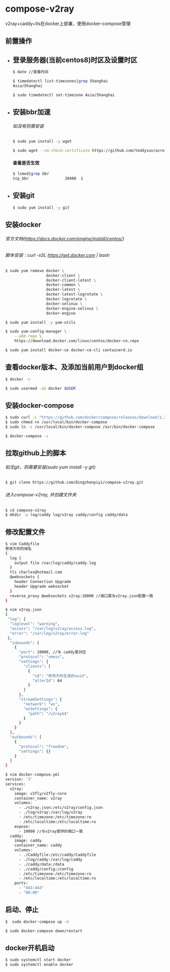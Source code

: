 # compose-v2ray

v2ray+caddy+tls在docker上部署，使用docker-compose管理

## 前置操作

* ## 登录服务器(当前centos8)时区及设置时区

  ```sh
  $ date //查看时间
  ```

  ```sh
  $ timedatectl list-timezones|grep Shanghai
  Asia/Shanghai
  ```

  ```sh
  $ sudo timedatectl set-timezone Asia/Shanghai
  ```



* ## 安装bbr加速

  ###### 如没有则需安装

  ```sh
  $ sudo yum install -y wget
  ```

  ```sh
  $ sudo wget --no-check-certificate https://github.com/teddysun/across/raw/master/bbr.sh && sudo chmod +x bbr.sh && sudo ./bbr.sh
  ```

  #### 查看是否生效

  ```sh
  $ lsmod|grep bbr
  tcp_bbr                20480  1
  ```

  

* ##  安装git

  ```sh
  $ sudo yum install -y git
  ```

## 安装docker

###### 官方文档(https://docs.docker.com/engine/install/centos/)

###### 脚本安装：curl -sSL https://get.docker.com | bash

```sh
$ sudo yum remove docker \
                  docker-client \
                  docker-client-latest \
                  docker-common \
                  docker-latest \
                  docker-latest-logrotate \
                  docker-logrotate \
                  docker-selinux \
                  docker-engine-selinux \
                  docker-engine
```

```sh
$ sudo yum install -y yum-utils
```

```sh
$ sudo yum-config-manager \
    --add-repo \
    https://download.docker.com/linux/centos/docker-ce.repo
```

```sh
$ sudo yum install docker-ce docker-ce-cli containerd.io
```

## 查看docker版本、及添加当前用户到docker组

```sh
$ docker -v
```

```sh
$ sudo usermod -aG docker $USER
```

## 安装docker-compose

```sh
$ sudo curl -L "https://github.com/docker/compose/releases/download/1.28.0/docker-compose-$(uname -s)-$(uname -m)" -o /usr/local/bin/docker-compose
$ sudo chmod +x /usr/local/bin/docker-compose
$ sudo ln -s /usr/local/bin/docker-compose /usr/bin/docker-compose
```

```sh
$ docker-compose -v
```

## 拉取github上的脚本

###### 如无git，则需要安装(sudo yum install -y git)

```sh
$ git clone https://github.com/Dingzhenpiyi/compose-v2ray.git
```

###### 进入compose-v2ray, 并创建文件夹

```sh
$ cd compose-v2ray
$ mkdir -p log/caddy log/v2ray caddy/config caddy/data
```

## 修改配置文件

```sh
$ vim Caddyfile
修改为你的域名
{ 
  log {
    output file /var/log/caddy/caddy.log
  }
  tls charles@hotmail.com
  @websockets {
    header Connection Upgrade
    header Upgrade websocket
  }
  reverse_proxy @websockets v2ray:10000 //端口需与v2ray.json配置一致
}
```

```sh
$ vim v2ray.json
{
 "log": {
  "loglevel": "warning",
  "access": "/var/log/v2ray/access.log",
  "error": "/var/log/v2ray/error.log"
 },
  "inbounds": [
    {
      "port": 10000, //与 caddy里对应
      "protocol": "vmess",
      "settings": {
        "clients": [
          {
            "id": "修改为你生成的uuid",                                                                                                                                                   
            "alterId": 64
          }
        ]
      },
      "streamSettings": {
        "network": "ws",
        "wsSettings": {
          "path": "/v2ray&$"
        }
      }
    }
  ],
  "outbounds": [
    {
      "protocol": "freedom",
      "settings": {}
    }
  ]
}
```

```sh
$ vim docker-compose.yml
version: '3'
services:
  v2ray:
    image: v2fly/v2fly-core
    container_name: v2ray
    volumes:
      - ./v2ray.json:/etc/v2ray/config.json
      - ./log/v2ray:/var/log/v2ray
      - /etc/timezone:/etc/timezone:ro
      - /etc/localtime:/etc/localtime:ro
    expose:
      - 10000 //与v2ray提供的端口一致
  caddy:
    image: caddy
    container_name: caddy
    volumes:
      - ./Caddyfile:/etc/caddy/Caddyfile
      - ./log/caddy:/var/log/caddy
      - ./caddy/data:/data
      - ./caddy/config:/config
      - /etc/timezone:/etc/timezone:ro
      - /etc/localtime:/etc/localtime:ro
    ports:
      - "443:443"
      - "80:80"
```

## 启动、停止

```sh
$  sudo docker-compose up -d
```

```sh
$ sudo docker-compose down/restart
```

## docker开机启动

```sh
$ sudo systemctl start docker
$ sudo systemctl enable docker
```

